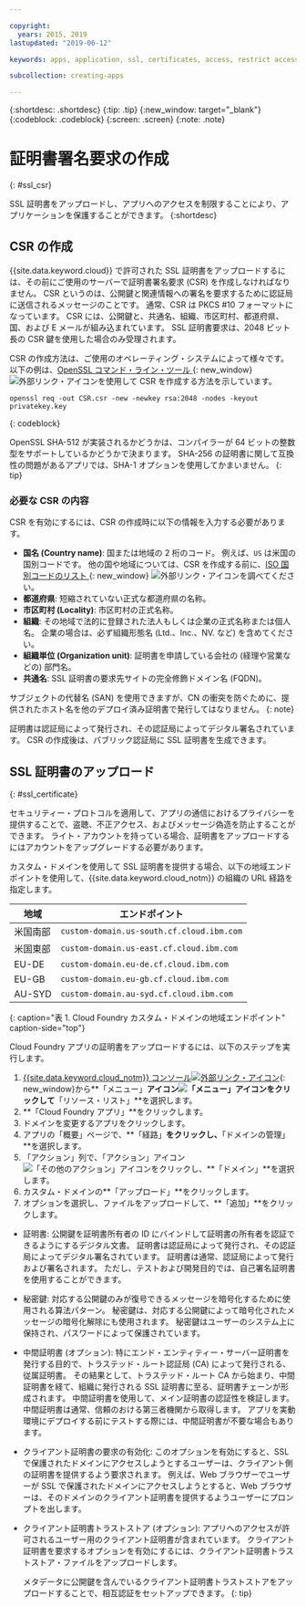 ```yaml
---

copyright:
  years: 2015, 2019
lastupdated: "2019-06-12"

keywords: apps, application, ssl, certificates, access, restrict access, create, csr, upload, import

subcollection: creating-apps

---
```


{:shortdesc: .shortdesc}
{:tip: .tip}
{:new_window: target="_blank"}
{:codeblock: .codeblock}
{:screen: .screen}
{:note: .note}

# 証明書署名要求の作成
{: #ssl_csr}

SSL 証明書をアップロードし、アプリへのアクセスを制限することにより、アプリケーションを保護することができます。
{:shortdesc}

## CSR の作成

{{site.data.keyword.cloud}} で許可された SSL 証明書をアップロードするには、その前にご使用のサーバーで証明書署名要求 (CSR) を作成しなければなりません。 CSR というのは、公開鍵と関連情報への署名を要求するために認証局に送信されるメッセージのことです。 通常、CSR は PKCS #10 フォーマットになっています。 CSR には、公開鍵と、共通名、組織、市区町村、都道府県、国、および E メールが組み込まれています。 SSL 証明書要求は、2048 ビット長の CSR 鍵を使用した場合のみ受理されます。

CSR の作成方法は、ご使用のオペレーティング・システムによって様々です。 以下の例は、[OpenSSL コマンド・ライン・ツール ](https://www.openssl.org/){: new_window} ![外部リンク・アイコン](../icons/launch-glyph.svg "外部リンク・アイコン")を使用して CSR を作成する方法を示しています。

```
openssl req -out CSR.csr -new -newkey rsa:2048 -nodes -keyout privatekey.key
```
{: codeblock}

OpenSSL SHA-512 が実装されるかどうかは、コンパイラーが 64 ビットの整数型をサポートしているかどうかで決まります。 SHA-256 の証明書に関して互換性の問題があるアプリでは、SHA-1 オプションを使用してかまいません。
{: tip}

### 必要な CSR の内容

CSR を有効にするには、CSR の作成時に以下の情報を入力する必要があります。

 * **国名 (Country name)**: 国または地域の 2 桁のコード。 例えば、`US` は米国の国別コードです。 他の国や地域については、CSR を作成する前に、[ISO 国別コードのリスト ](https://www.iso.org/obp/ui/#search){: new_window} ![外部リンク・アイコン](../icons/launch-glyph.svg "外部リンク・アイコン")を調べてください。
 * **都道府県**: 短縮されていない正式な都道府県の名称。
 * **市区町村 (Locality)**: 市区町村の正式名称。
 * **組織**: その地域で法的に登録された法人もしくは企業の正式名称または個人名。 企業の場合は、必ず組織形態名 (Ltd.、Inc.、NV. など) を含めてください。
 * **組織単位 (Organization unit)**: 証明書を申請している会社の (経理や営業などの) 部門名。
 * **共通名**: SSL 証明書の要求先サイトの完全修飾ドメイン名 (FQDN)。

サブジェクトの代替名 (SAN) を使用できますが、CN の衝突を防ぐために、提供されたホスト名を他のデプロイ済み証明書で発行してはなりません。
{: note}

証明書は認証局によって発行され、その認証局によってデジタル署名されています。 CSR の作成後は、パブリック認証局に SSL 証明書を生成できます。

## SSL 証明書のアップロード
{: #ssl_certificate}

セキュリティー・プロトコルを適用して、アプリの通信におけるプライバシーを提供することで、盗聴、不正アクセス、およびメッセージ偽造を防止することができます。 ライト・アカウントを持っている場合、証明書をアップロードするにはアカウントをアップグレードする必要があります。

カスタム・ドメインを使用して SSL 証明書を提供する場合、以下の地域エンドポイントを使用して、{{site.data.keyword.cloud_notm}} の組織の URL 経路を指定します。

| 地域 | エンドポイント |
| ------ | -------- |
| 米国南部 | `custom-domain.us-south.cf.cloud.ibm.com` |
| 米国東部 | `custom-domain.us-east.cf.cloud.ibm.com` |
| EU-DE | `custom-domain.eu-de.cf.cloud.ibm.com` |
| EU-GB | `custom-domain.eu-gb.cf.cloud.ibm.com` |
| AU-SYD | `custom-domain.au-syd.cf.cloud.ibm.com` | 
{: caption="表 1. Cloud Foundry カスタム・ドメインの地域エンドポイント" caption-side="top"}

Cloud Foundry アプリの証明書をアップロードするには、以下のステップを実行します。

1. [{{site.data.keyword.cloud_notm}} コンソール![外部リンク・アイコン](../icons/launch-glyph.svg "外部リンク・アイコン")](https://{DomainName}){: new_window}から**「メニュー」**アイコン![「メニュー」アイコン](../icons/icon_hamburger.svg)をクリックして**「リソース・リスト」**を選択します。
2. **「Cloud Foundry アプリ」**をクリックします。
3. ドメインを変更するアプリをクリックします。 
4. アプリの「概要」ページで、**「経路」**をクリックし、**「ドメインの管理」**を選択します。
5. 「アクション」列で、「アクション」アイコン ![「その他のアクション」アイコン](../icons/action-menu-icon.svg)をクリックし、**「ドメイン」**を選択します。
6. カスタム・ドメインの**「アップロード」**をクリックします。
7. オプションを選択し、ファイルをアップロードして、**「追加」**をクリックします。
  
  * 証明書: 公開鍵を証明書所有者の ID にバインドして証明書の所有者を認証できるようにするデジタル文書。 証明書は認証局によって発行され、その認証局によってデジタル署名されています。 証明書は通常、認証局によって発行および署名されます。 ただし、テストおよび開発目的では、自己署名証明書を使用することができます。
  * 秘密鍵: 対応する公開鍵のみが復号できるメッセージを暗号化するために使用される算法パターン。 秘密鍵は、対応する公開鍵によって暗号化されたメッセージの暗号化解除にも使用されます。 秘密鍵はユーザーのシステム上に保持され、パスワードによって保護されています。
  * 中間証明書 (オプション): 特にエンド・エンティティー・サーバー証明書を発行する目的で、トラステッド・ルート認証局 (CA) によって発行される、従属証明書。 その結果として、トラステッド・ルート CA から始まり、中間証明書を経て、組織に発行される SSL 証明書に至る、証明書チェーンが形成されます。 中間証明書を使用して、メイン証明書の認証性を検証します。 中間証明書は通常、信頼のおける第三者機関から取得します。 アプリを実動環境にデプロイする前にテストする際には、中間証明書が不要な場合もあります。
  * クライアント証明書の要求の有効化: このオプションを有効にすると、SSL で保護されたドメインにアクセスしようとするユーザーは、クライアント側の証明書を提供するよう要求されます。 例えば、Web ブラウザーでユーザーが SSL で保護されたドメインにアクセスしようとすると、Web ブラウザーは、そのドメインのクライアント証明書を提供するようユーザーにプロンプトを出します。   
  * クライアント証明書トラストストア (オプション): アプリへのアクセスが許可されるユーザー用のクライアント証明書が含まれています。 クライアント証明書を要求するオプションを有効にするには、クライアント証明書トラストストア・ファイルをアップロードします。
  
    メタデータに公開鍵を含んでいるクライアント証明書トラストストアをアップロードすることで、相互認証をセットアップできます。
    {: tip}


